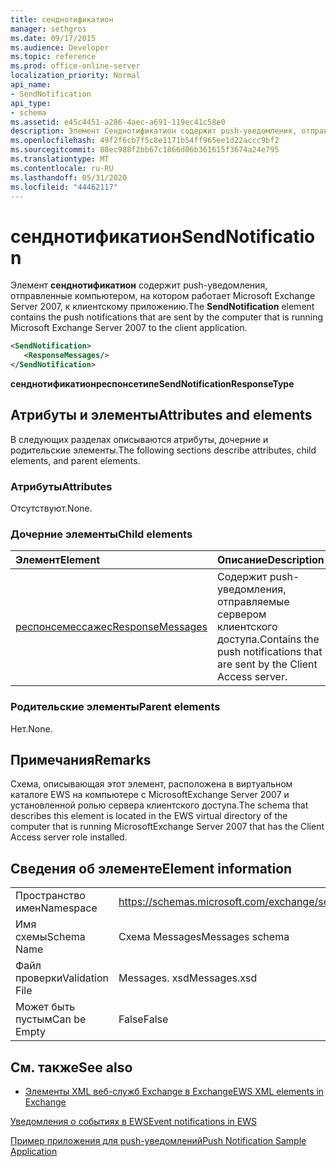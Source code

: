 ```yaml
---
title: сенднотификатион
manager: sethgros
ms.date: 09/17/2015
ms.audience: Developer
ms.topic: reference
ms.prod: office-online-server
localization_priority: Normal
api_name:
- SendNotification
api_type:
- schema
ms.assetid: e45c4451-a286-4aec-a691-119ec41c58e0
description: Элемент Сенднотификатион содержит push-уведомления, отправленные компьютером, на котором работает Microsoft Exchange Server 2007, к клиентскому приложению.
ms.openlocfilehash: 49f2f6cb7f5c8e1171b54ff965ee1d22accc9bf2
ms.sourcegitcommit: 88ec988f2bb67c1866d06b361615f3674a24e795
ms.translationtype: MT
ms.contentlocale: ru-RU
ms.lasthandoff: 05/31/2020
ms.locfileid: "44462117"
---
```

# <a name="sendnotification"></a><span data-ttu-id="a1d63-103">сенднотификатион</span><span class="sxs-lookup"><span data-stu-id="a1d63-103">SendNotification</span></span>

<span data-ttu-id="a1d63-104">Элемент **сенднотификатион** содержит push-уведомления, отправленные компьютером, на котором работает Microsoft Exchange Server 2007, к клиентскому приложению.</span><span class="sxs-lookup"><span data-stu-id="a1d63-104">The **SendNotification** element contains the push notifications that are sent by the computer that is running Microsoft Exchange Server 2007 to the client application.</span></span> 
  
```xml
<SendNotification>
   <ResponseMessages/>
</SendNotification>
```

 <span data-ttu-id="a1d63-105">**сенднотификатионреспонсетипе**</span><span class="sxs-lookup"><span data-stu-id="a1d63-105">**SendNotificationResponseType**</span></span>
## <a name="attributes-and-elements"></a><span data-ttu-id="a1d63-106">Атрибуты и элементы</span><span class="sxs-lookup"><span data-stu-id="a1d63-106">Attributes and elements</span></span>

<span data-ttu-id="a1d63-107">В следующих разделах описываются атрибуты, дочерние и родительские элементы.</span><span class="sxs-lookup"><span data-stu-id="a1d63-107">The following sections describe attributes, child elements, and parent elements.</span></span>
  
### <a name="attributes"></a><span data-ttu-id="a1d63-108">Атрибуты</span><span class="sxs-lookup"><span data-stu-id="a1d63-108">Attributes</span></span>

<span data-ttu-id="a1d63-109">Отсутствуют.</span><span class="sxs-lookup"><span data-stu-id="a1d63-109">None.</span></span>
  
### <a name="child-elements"></a><span data-ttu-id="a1d63-110">Дочерние элементы</span><span class="sxs-lookup"><span data-stu-id="a1d63-110">Child elements</span></span>

|<span data-ttu-id="a1d63-111">**Элемент**</span><span class="sxs-lookup"><span data-stu-id="a1d63-111">**Element**</span></span>|<span data-ttu-id="a1d63-112">**Описание**</span><span class="sxs-lookup"><span data-stu-id="a1d63-112">**Description**</span></span>|
|:-----|:-----|
|[<span data-ttu-id="a1d63-113">респонсемессажес</span><span class="sxs-lookup"><span data-stu-id="a1d63-113">ResponseMessages</span></span>](responsemessages.md) <br/> |<span data-ttu-id="a1d63-114">Содержит push-уведомления, отправляемые сервером клиентского доступа.</span><span class="sxs-lookup"><span data-stu-id="a1d63-114">Contains the push notifications that are sent by the Client Access server.</span></span>  <br/> |
   
### <a name="parent-elements"></a><span data-ttu-id="a1d63-115">Родительские элементы</span><span class="sxs-lookup"><span data-stu-id="a1d63-115">Parent elements</span></span>

<span data-ttu-id="a1d63-116">Нет.</span><span class="sxs-lookup"><span data-stu-id="a1d63-116">None.</span></span>
  
## <a name="remarks"></a><span data-ttu-id="a1d63-117">Примечания</span><span class="sxs-lookup"><span data-stu-id="a1d63-117">Remarks</span></span>

<span data-ttu-id="a1d63-118">Схема, описывающая этот элемент, расположена в виртуальном каталоге EWS на компьютере с MicrosoftExchange Server 2007 и установленной ролью сервера клиентского доступа.</span><span class="sxs-lookup"><span data-stu-id="a1d63-118">The schema that describes this element is located in the EWS virtual directory of the computer that is running MicrosoftExchange Server 2007 that has the Client Access server role installed.</span></span>
  
## <a name="element-information"></a><span data-ttu-id="a1d63-119">Сведения об элементе</span><span class="sxs-lookup"><span data-stu-id="a1d63-119">Element information</span></span>

|||
|:-----|:-----|
|<span data-ttu-id="a1d63-120">Пространство имен</span><span class="sxs-lookup"><span data-stu-id="a1d63-120">Namespace</span></span>  <br/> |https://schemas.microsoft.com/exchange/services/2006/messages  <br/> |
|<span data-ttu-id="a1d63-121">Имя схемы</span><span class="sxs-lookup"><span data-stu-id="a1d63-121">Schema Name</span></span>  <br/> |<span data-ttu-id="a1d63-122">Схема Messages</span><span class="sxs-lookup"><span data-stu-id="a1d63-122">Messages schema</span></span>  <br/> |
|<span data-ttu-id="a1d63-123">Файл проверки</span><span class="sxs-lookup"><span data-stu-id="a1d63-123">Validation File</span></span>  <br/> |<span data-ttu-id="a1d63-124">Messages. xsd</span><span class="sxs-lookup"><span data-stu-id="a1d63-124">Messages.xsd</span></span>  <br/> |
|<span data-ttu-id="a1d63-125">Может быть пустым</span><span class="sxs-lookup"><span data-stu-id="a1d63-125">Can be Empty</span></span>  <br/> |<span data-ttu-id="a1d63-126">False</span><span class="sxs-lookup"><span data-stu-id="a1d63-126">False</span></span>  <br/> |
   
## <a name="see-also"></a><span data-ttu-id="a1d63-127">См. также</span><span class="sxs-lookup"><span data-stu-id="a1d63-127">See also</span></span>



- [<span data-ttu-id="a1d63-128">Элементы XML веб-служб Exchange в Exchange</span><span class="sxs-lookup"><span data-stu-id="a1d63-128">EWS XML elements in Exchange</span></span>](ews-xml-elements-in-exchange.md)


[<span data-ttu-id="a1d63-129">Уведомления о событиях в EWS</span><span class="sxs-lookup"><span data-stu-id="a1d63-129">Event notifications in EWS</span></span>](https://msdn.microsoft.com/library/4fd4b351-d35c-4ccc-9ed9-878932ab9d50%28Office.15%29.aspx)
  
[<span data-ttu-id="a1d63-130">Пример приложения для push-уведомлений</span><span class="sxs-lookup"><span data-stu-id="a1d63-130">Push Notification Sample Application</span></span>](https://msdn.microsoft.com/library/db1f8523-fa44-483f-bdb6-ab5939b52eee%28Office.15%29.aspx)

